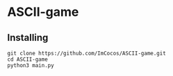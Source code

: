 # ASCII-game
## Installing
```shell
git clone https://github.com/ImCocos/ASCII-game.git
cd ASCII-game
python3 main.py
```
